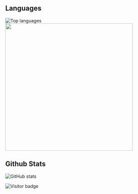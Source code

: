 ## Languages
<div>
  <img src="https://github-readme-stats.vercel.app/api/top-langs?username=nguyenchloet&show_icons=true&locale=en&langs_count=8&layout=compact" alt="Top languages" />
  <a href="https://profile.codersrank.io/user/nguyenchloet" target="_blank">
  <img
  src="https://cr-skills-chart-widget.azurewebsites.net/api/api?username=nguyenchloet&width=800&skills=HTML,CSS,Java,Javascript,CPP,Python&show-other-skills=true"
  height=400 />
  </a>
</div>


## Github Stats
![GitHub stats](https://github-readme-stats.vercel.app/api?username=nguyenchloet&show_icons=true&theme=light&hide=issues)

![Visitor badge](https://visitor-badge.laobi.icu/badge?page_id=nguyenchloet.nguyenchloet)

